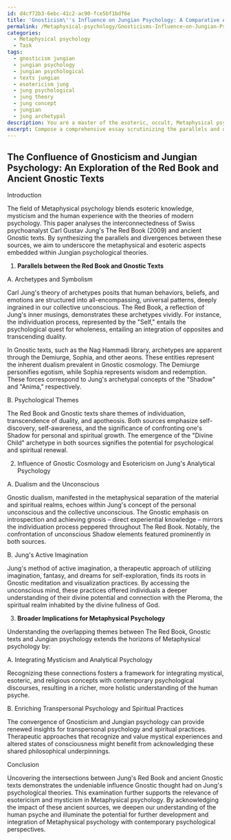 ```yaml
---
id: d4cf72b3-6ebc-41c2-ac90-fce5bf1bdf6e
title: 'Gnosticism\''s Influence on Jungian Psychology: A Comparative Analysis'
permalink: /Metaphysical-psychology/Gnosticisms-Influence-on-Jungian-Psychology-A-Comparative-Analysis/
categories:
  - Metaphysical psychology
  - Task
tags:
  - gnosticism jungian
  - jungian psychology
  - jungian psychological
  - texts jungian
  - esotericism jung
  - jung psychological
  - jung theory
  - jung concept
  - jungian
  - jung archetypal
description: You are a master of the esoteric, occult, Metaphysical psychology, you complete tasks to the absolute best of your ability, no matter if you think you were not trained to do the task specifically, you will attempt to do it anyways, since you have performed the tasks you are given with great mastery, accuracy, and deep understanding of what is requested. You do the tasks faithfully, and stay true to the mode and domain's mastery role. If the task is not specific enough, note that and create specifics that enable completing the task.
excerpt: Compose a comprehensive essay scrutinizing the parallels and divergences between Carl Jung's Red Book and ancient Gnostic texts, while delving into Metaphysical psychology. Emphasize the Jungian archetypes, symbolism, and key psychological themes that arise in both sources. Additionally, explore the influence of Gnostic cosmology and esotericism on Jung's analytical psychology, exemplifying through specific elements from both the Red Book and the Gnostic texts. Lastly, postulate potential broader implications of this relationship on the understanding and development of Metaphysical psychology.
---
```


## The Confluence of Gnosticism and Jungian Psychology: An Exploration of the Red Book and Ancient Gnostic Texts

Introduction

The field of Metaphysical psychology blends esoteric knowledge, mysticism and the human experience with the theories of modern psychology. This paper analyses the interconnectedness of Swiss psychoanalyst Carl Gustav Jung's The Red Book (2009) and ancient Gnostic texts. By synthesizing the parallels and divergences between these sources, we aim to underscore the metaphysical and esoteric aspects embedded within Jungian psychological theories.

1. **Parallels between the Red Book and Gnostic Texts**

A. Archetypes and Symbolism

Carl Jung's theory of archetypes posits that human behaviors, beliefs, and emotions are structured into all-encompassing, universal patterns, deeply ingrained in our collective unconscious. The Red Book, a reflection of Jung's inner musings, demonstrates these archetypes vividly. For instance, the individuation process, represented by the "Self," entails the psychological quest for wholeness, entailing an integration of opposites and transcending duality.

In Gnostic texts, such as the Nag Hammadi library, archetypes are apparent through the Demiurge, Sophia, and other aeons. These entities represent the inherent dualism prevalent in Gnostic cosmology. The Demiurge personifies egotism, while Sophia represents wisdom and redemption. These forces correspond to Jung's archetypal concepts of the "Shadow" and "Anima," respectively.

B. Psychological Themes

The Red Book and Gnostic texts share themes of individuation, transcendence of duality, and apotheosis. Both sources emphasize self-discovery, self-awareness, and the significance of confronting one's Shadow for personal and spiritual growth. The emergence of the "Divine Child" archetype in both sources signifies the potential for psychological and spiritual renewal.

2. Influence of Gnostic Cosmology and Esotericism on Jung's Analytical Psychology

A. Dualism and the Unconscious

Gnostic dualism, manifested in the metaphysical separation of the material and spiritual realms, echoes within Jung's concept of the personal unconscious and the collective unconscious. The Gnostic emphasis on introspection and achieving gnosis – direct experiential knowledge – mirrors the individuation process peppered throughout The Red Book. Notably, the confrontation of unconscious Shadow elements featured prominently in both sources.

B. Jung's Active Imagination

Jung's method of active imagination, a therapeutic approach of utilizing imagination, fantasy, and dreams for self-exploration, finds its roots in Gnostic meditation and visualization practices. By accessing the unconscious mind, these practices offered individuals a deeper understanding of their divine potential and connection with the Pleroma, the spiritual realm inhabited by the divine fullness of God.

3. **Broader Implications for Metaphysical Psychology**

Understanding the overlapping themes between The Red Book, Gnostic texts and Jungian psychology extends the horizons of Metaphysical psychology by:

A. Integrating Mysticism and Analytical Psychology

Recognizing these connections fosters a framework for integrating mystical, esoteric, and religious concepts with contemporary psychological discourses, resulting in a richer, more holistic understanding of the human psyche.

B. Enriching Transpersonal Psychology and Spiritual Practices

The convergence of Gnosticism and Jungian psychology can provide renewed insights for transpersonal psychology and spiritual practices. Therapeutic approaches that recognize and value mystical experiences and altered states of consciousness might benefit from acknowledging these shared philosophical underpinnings.

Conclusion

Uncovering the intersections between Jung's Red Book and ancient Gnostic texts demonstrates the undeniable influence Gnostic thought had on Jung's psychological theories. This examination further supports the relevance of esotericism and mysticism in Metaphysical psychology. By acknowledging the impact of these ancient sources, we deepen our understanding of the human psyche and illuminate the potential for further development and integration of Metaphysical psychology with contemporary psychological perspectives.
